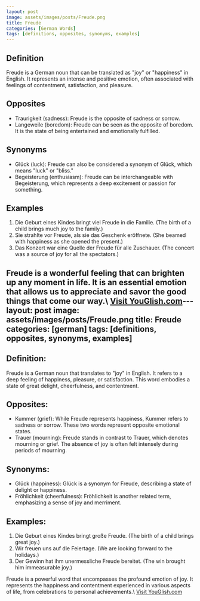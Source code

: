 ```yaml
---
layout: post
image: assets/images/posts/Freude.png
title: Freude
categories: [German Words]
tags: [definitions, opposites, synonyms, examples]
---
```


## Definition

Freude is a German noun that can be translated as "joy" or "happiness" in English. It represents an intense and positive emotion, often associated with feelings of contentment, satisfaction, and pleasure.

## Opposites

- Traurigkeit (sadness): Freude is the opposite of sadness or sorrow.
- Langeweile (boredom): Freude can be seen as the opposite of boredom. It is the state of being entertained and emotionally fulfilled.

## Synonyms

- Glück (luck): Freude can also be considered a synonym of Glück, which means "luck" or "bliss."
- Begeisterung (enthusiasm): Freude can be interchangeable with Begeisterung, which represents a deep excitement or passion for something.

## Examples

1. Die Geburt eines Kindes bringt viel Freude in die Familie. (The birth of a child brings much joy to the family.)
2. Sie strahlte vor Freude, als sie das Geschenk eröffnete. (She beamed with happiness as she opened the present.)
3. Das Konzert war eine Quelle der Freude für alle Zuschauer. (The concert was a source of joy for all the spectators.)

Freude is a wonderful feeling that can brighten up any moment in life. It is an essential emotion that allows us to appreciate and savor the good things that come our way.\ <a id="yg-widget-0" class="youglish-widget" data-query="Freude" data-lang="german" data-components="8412" data-auto-start="0" data-bkg-color="theme_light" data-title="How%20to%20pronounce%20Freude%20in%20German"  rel="nofollow" href="https://youglish.com">Visit YouGlish.com</a><script async src="https://youglish.com/public/emb/widget.js" charset="utf-8"></script>---
layout: post
image: assets/images/posts/Freude.png
title: Freude
categories: [german]
tags: [definitions, opposites, synonyms, examples]
---

## Definition:

Freude is a German noun that translates to "joy" in English. It refers to a deep feeling of happiness, pleasure, or satisfaction. This word embodies a state of great delight, cheerfulness, and contentment.

## Opposites:

- Kummer (grief): While Freude represents happiness, Kummer refers to sadness or sorrow. These two words represent opposite emotional states.
- Trauer (mourning): Freude stands in contrast to Trauer, which denotes mourning or grief. The absence of joy is often felt intensely during periods of mourning.

## Synonyms:

- Glück (happiness): Glück is a synonym for Freude, describing a state of delight or happiness.
- Fröhlichkeit (cheerfulness): Fröhlichkeit is another related term, emphasizing a sense of joy and merriment.

## Examples:

1. Die Geburt eines Kindes bringt große Freude. (The birth of a child brings great joy.)
2. Wir freuen uns auf die Feiertage. (We are looking forward to the holidays.)
3. Der Gewinn hat ihm unermessliche Freude bereitet. (The win brought him immeasurable joy.)

Freude is a powerful word that encompasses the profound emotion of joy. It represents the happiness and contentment experienced in various aspects of life, from celebrations to personal achievements.\ <a id="yg-widget-0" class="youglish-widget" data-query="Freude" data-lang="german" data-components="8412" data-auto-start="0" data-bkg-color="theme_light" data-title="How%20to%20pronounce%20Freude%20in%20German"  rel="nofollow" href="https://youglish.com">Visit YouGlish.com</a><script async src="https://youglish.com/public/emb/widget.js" charset="utf-8"></script>